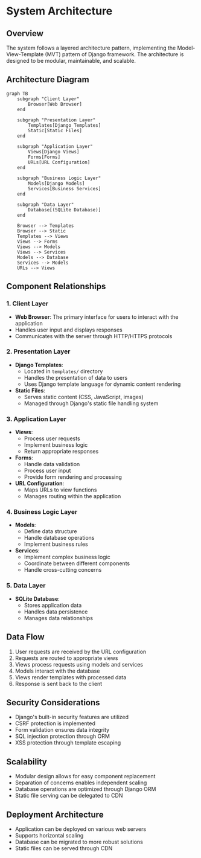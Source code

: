# System Architecture

## Overview
The system follows a layered architecture pattern, implementing the Model-View-Template (MVT) pattern of Django framework. The architecture is designed to be modular, maintainable, and scalable.

## Architecture Diagram
```mermaid
graph TB
    subgraph "Client Layer"
        Browser[Web Browser]
    end

    subgraph "Presentation Layer"
        Templates[Django Templates]
        Static[Static Files]
    end

    subgraph "Application Layer"
        Views[Django Views]
        Forms[Forms]
        URLs[URL Configuration]
    end

    subgraph "Business Logic Layer"
        Models[Django Models]
        Services[Business Services]
    end

    subgraph "Data Layer"
        Database[(SQLite Database)]
    end

    Browser --> Templates
    Browser --> Static
    Templates --> Views
    Views --> Forms
    Views --> Models
    Views --> Services
    Models --> Database
    Services --> Models
    URLs --> Views
```

## Component Relationships

### 1. Client Layer
- **Web Browser**: The primary interface for users to interact with the application
- Handles user input and displays responses
- Communicates with the server through HTTP/HTTPS protocols

### 2. Presentation Layer
- **Django Templates**: 
  - Located in `templates/` directory
  - Handles the presentation of data to users
  - Uses Django template language for dynamic content rendering
- **Static Files**:
  - Serves static content (CSS, JavaScript, images)
  - Managed through Django's static file handling system

### 3. Application Layer
- **Views**:
  - Process user requests
  - Implement business logic
  - Return appropriate responses
- **Forms**:
  - Handle data validation
  - Process user input
  - Provide form rendering and processing
- **URL Configuration**:
  - Maps URLs to view functions
  - Manages routing within the application

### 4. Business Logic Layer
- **Models**:
  - Define data structure
  - Handle database operations
  - Implement business rules
- **Services**:
  - Implement complex business logic
  - Coordinate between different components
  - Handle cross-cutting concerns

### 5. Data Layer
- **SQLite Database**:
  - Stores application data
  - Handles data persistence
  - Manages data relationships

## Data Flow
1. User requests are received by the URL configuration
2. Requests are routed to appropriate views
3. Views process requests using models and services
4. Models interact with the database
5. Views render templates with processed data
6. Response is sent back to the client

## Security Considerations
- Django's built-in security features are utilized
- CSRF protection is implemented
- Form validation ensures data integrity
- SQL injection protection through ORM
- XSS protection through template escaping

## Scalability
- Modular design allows for easy component replacement
- Separation of concerns enables independent scaling
- Database operations are optimized through Django ORM
- Static file serving can be delegated to CDN

## Deployment Architecture
- Application can be deployed on various web servers
- Supports horizontal scaling
- Database can be migrated to more robust solutions
- Static files can be served through CDN 